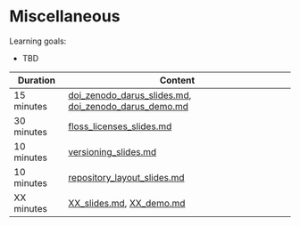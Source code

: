 # Miscellaneous

Learning goals:

- TBD

| Duration | Content |
| --- | --- |
| 15 minutes | [doi_zenodo_darus_slides.md](https://github.com/Simulation-Software-Engineering/Lecture-Material/blob/main/06_miscellaneous/doi_zenodo_darus_slides.md), [doi_zenodo_darus_demo.md](https://github.com/Simulation-Software-Engineering/Lecture-Material/blob/main/06_miscellaneous/doi_zenodo_darus_demo.md) |
| 30 minutes | [floss_licenses_slides.md](https://github.com/Simulation-Software-Engineering/Lecture-Material/blob/main/06_miscellaneous/floss_licenses_slides.md) |
| 10 minutes | [versioning_slides.md](https://github.com/Simulation-Software-Engineering/Lecture-Material/blob/main/06_miscellaneous/versioning_slides.md) |
| 10 minutes | [repository_layout_slides.md](https://github.com/Simulation-Software-Engineering/Lecture-Material/blob/main/06_miscellaneous/repository_layout_slides.md) |
| XX minutes | [XX_slides.md](https://github.com/Simulation-Software-Engineering/Lecture-Material/blob/main/06_miscellaneous/XX_slides.md), [XX_demo.md](https://github.com/Simulation-Software-Engineering/Lecture-Material/blob/main/06_miscellaneous/XX_demo.md) |
